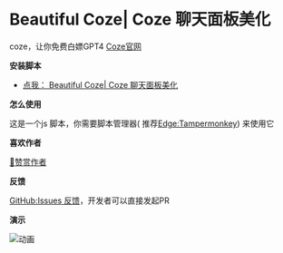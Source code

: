 # Beautiful Coze| Coze 聊天面板美化


coze，让你免费白嫖GPT4 [Coze官网](https://coze.com/)


**安装脚本**

- [点我： Beautiful Coze| Coze 聊天面板美化](https://greasyfork.org/zh-CN/scripts/489122)

**怎么使用**

这是一个js 脚本，你需要脚本管理器(
推荐[Edge:Tampermonkey](https://microsoftedge.microsoft.com/addons/detail/tampermonkey/iikmkjmpaadaobahmlepeloendndfphd))
来使用它

**喜欢作者**

[🧡赞赏作者](https://gist.github.com/xx025/63f9621e77d603c7ca7935e72a58f929)

**反馈**

[GitHub:Issues 反馈](https://github.com/xx025/strawberry/issues)，开发者可以直接发起PR

**演示**

![动画](https://i.postimg.cc/G3nrtL81/2.webp?dl=1)

